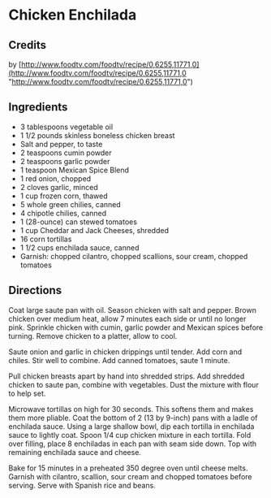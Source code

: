 # Chicken Enchilada 

## Credits

by [http://www.foodtv.com/foodtv/recipe/0,6255,11771,0](http://www.foodtv.com/foodtv/recipe/0,6255,11771,0 "http://www.foodtv.com/foodtv/recipe/0,6255,11771,0")

## Ingredients

- 3 tablespoons vegetable oil
- 1 1/2 pounds skinless boneless chicken breast
- Salt and pepper, to taste 
- 2 teaspoons cumin powder
- 2 teaspoons garlic powder
- 1 teaspoon Mexican Spice Blend
- 1 red onion, chopped
- 2 cloves garlic, minced
- 1 cup frozen corn, thawed 
- 5 whole green chilies, canned 
- 4 chipotle chilies, canned
- 1 (28-ounce) can stewed tomatoes
- 1 cup Cheddar and Jack Cheeses, shredded
- 16 corn tortillas
- 1 1/2 cups enchilada sauce, canned
- Garnish: chopped cilantro, chopped scallions, sour cream, chopped tomatoes

## Directions

Coat large saute pan with oil. Season chicken with salt and pepper. Brown chicken over medium heat, allow 7 minutes each side or until no longer pink. Sprinkle chicken with cumin, garlic powder and Mexican spices before turning. Remove chicken to a platter, allow to cool.   
  
 Saute onion and garlic in chicken drippings until tender. Add corn and chiles. Stir well to combine. Add canned tomatoes, saute 1 minute.   
  
 Pull chicken breasts apart by hand into shredded strips. Add shredded chicken to saute pan, combine with vegetables. Dust the mixture with flour to help set.   
  
 Microwave tortillas on high for 30 seconds. This softens them and makes them more pliable. Coat the bottom of 2 (13 by 9-inch) pans with a ladle of enchilada sauce. Using a large shallow bowl, dip each tortilla in enchilada sauce to lightly coat. Spoon 1/4 cup chicken mixture in each tortilla. Fold over filling, place 8 enchiladas in each pan with seam side down. Top with remaining enchilada sauce and cheese.   
  
 Bake for 15 minutes in a preheated 350 degree oven until cheese melts. Garnish with cilantro, scallion, sour cream and chopped tomatoes before serving. Serve with Spanish rice and beans.

